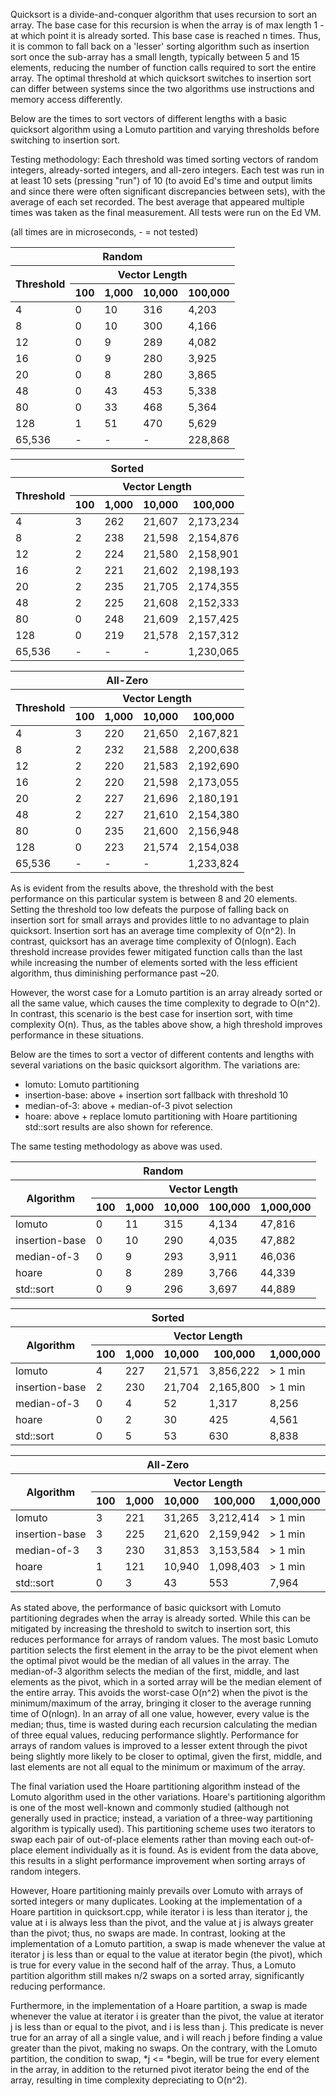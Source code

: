 Quicksort is a divide-and-conquer algorithm that uses recursion to sort an array. The base case for this recursion is when the array is of max length 1 - at which point it is already sorted. This base case is reached n times. Thus, it is common to fall back on a 'lesser' sorting algorithm such as insertion sort once the sub-array has a small length, typically between 5 and 15 elements, reducing the number of function calls required to sort the entire array. The optimal threshold at which quicksort switches to insertion sort can differ between systems since the two algorithms use instructions and memory access differently.

Below are the times to sort vectors of different lengths with a basic quicksort algorithm using a Lomuto partition and varying thresholds before switching to insertion sort. 

Testing methodology: Each threshold was timed sorting vectors of random integers, already-sorted integers, and all-zero integers. Each test was run in at least 10 sets (pressing "run") of 10 (to avoid Ed's time and output limits and since there were often significant discrepancies between sets), with the average of each set recorded. The best average that appeared multiple times was taken as the final measurement. All tests were run on the Ed VM.

(all times are in microseconds, - = not tested)

<table>
  <thead>
    <tr>
      <th colspan="6">Random</th>
    </tr>
    <tr>
      <th rowspan="2">Threshold</th>
      <th colspan="4">Vector Length</th>
    </tr>
    <tr>
      <th>100</th>
      <th>1,000</th>
      <th>10,000</th>
      <th>100,000</th>
    </tr>
  </thead>
  <tbody>
    <tr>
      <td>4</td>
      <td>0</td>
      <td>10</td>
      <td>316</td>
      <td>4,203</td>
    </tr>
    <tr>
      <td>8</td>
      <td>0</td>
      <td>10</td>
      <td>300</td>
      <td>4,166</td>
    </tr>
    <tr>
      <td>12</td>
      <td>0</td>
      <td>9</td>
      <td>289</td>
      <td>4,082</td>
    </tr>
    <tr>
      <td>16</td>
      <td>0</td>
      <td>9</td>
      <td>280</td>
      <td>3,925</td>
    </tr>
    <tr>
      <td>20</td>
      <td>0</td>
      <td>8</td>
      <td>280</td>
      <td>3,865</td>
    </tr>
    <tr>
      <td>48</td>
      <td>0</td>
      <td>43</td>
      <td>453</td>
      <td>5,338</td>
    </tr>
    <tr>
      <td>80</td>
      <td>0</td>
      <td>33</td>
      <td>468</td>
      <td>5,364</td>
    </tr>
    <tr>
      <td>128</td>
      <td>1</td>
      <td>51</td>
      <td>470</td>
      <td>5,629</td>
    </tr>
    <tr>
      <td>65,536</td>
      <td>-</td>
      <td>-</td>
      <td>-</td>
      <td>228,868</td>
    </tr>
  </tbody>
</table>

<table>
  <thead>
    <tr>
      <th colspan="6">Sorted</th>
    </tr>
    <tr>
      <th rowspan="2">Threshold</th>
      <th colspan="4">Vector Length</th>
    </tr>
    <tr>
      <th>100</th>
      <th>1,000</th>
      <th>10,000</th>
      <th>100,000</th>
    </tr>
  </thead>
  <tbody>
    <tr>
      <td>4</td>
      <td>3</td>
      <td>262</td>
      <td>21,607</td>
      <td>2,173,234</td>
    </tr>
    <tr>
      <td>8</td>
      <td>2</td>
      <td>238</td>
      <td>21,598</td>
      <td>2,154,876</td>
    </tr>
    <tr>
      <td>12</td>
      <td>2</td>
      <td>224</td>
      <td>21,580</td>
      <td>2,158,901</td>
    </tr>
    <tr>
      <td>16</td>
      <td>2</td>
      <td>221</td>
      <td>21,602</td>
      <td>2,198,193</td>
    </tr>
    <tr>
      <td>20</td>
      <td>2</td>
      <td>235</td>
      <td>21,705</td>
      <td>2,174,355</td>
    </tr>
    <tr>
      <td>48</td>
      <td>2</td>
      <td>225</td>
      <td>21,608</td>
      <td>2,152,333</td>
    </tr>
    <tr>
      <td>80</td>
      <td>0</td>
      <td>248</td>
      <td>21,609</td>
      <td>2,157,425</td>
    </tr>
    <tr>
      <td>128</td>
      <td>0</td>
      <td>219</td>
      <td>21,578</td>
      <td>2,157,312</td>
    </tr>
    <tr>
      <td>65,536</td>
      <td>-</td>
      <td>-</td>
      <td>-</td>
      <td>1,230,065</td>
    </tr>
  </tbody>
</table>

<table>
  <thead>
    <tr>
      <th colspan="6">All-Zero</th>
    </tr>
    <tr>
      <th rowspan="2">Threshold</th>
      <th colspan="4">Vector Length</th>
    </tr>
    <tr>
      <th>100</th>
      <th>1,000</th>
      <th>10,000</th>
      <th>100,000</th>
    </tr>
  </thead>
  <tbody>
    <tr>
      <td>4</td>
      <td>3</td>
      <td>220</td>
      <td>21,650</td>
      <td>2,167,821</td>
    </tr>
    <tr>
      <td>8</td>
      <td>2</td>
      <td>232</td>
      <td>21,588</td>
      <td>2,200,638</td>
    </tr>
    <tr>
      <td>12</td>
      <td>2</td>
      <td>220</td>
      <td>21,583</td>
      <td>2,192,690</td>
    </tr>
    <tr>
      <td>16</td>
      <td>2</td>
      <td>220</td>
      <td>21,598</td>
      <td>2,173,055</td>
    </tr>
    <tr>
      <td>20</td>
      <td>2</td>
      <td>227</td>
      <td>21,696</td>
      <td>2,180,191</td>
    </tr>
    <tr>
      <td>48</td>
      <td>2</td>
      <td>227</td>
      <td>21,610</td>
      <td>2,154,380</td>
    </tr>
    <tr>
      <td>80</td>
      <td>0</td>
      <td>235</td>
      <td>21,600</td>
      <td>2,156,948</td>
    </tr>
    <tr>
      <td>128</td>
      <td>0</td>
      <td>223</td>
      <td>21,574</td>
      <td>2,154,038</td>
    </tr>
    <tr>
      <td>65,536</td>
      <td>-</td>
      <td>-</td>
      <td>-</td>
      <td>1,233,824</td>
    </tr>
  </tbody>
</table>

As is evident from the results above, the threshold with the best performance on this particular system is between 8 and 20 elements. Setting the threshold too low defeats the purpose of falling back on insertion sort for small arrays and provides little to no advantage to plain quicksort. Insertion sort has an average time complexity of O(n^2). In contrast, quicksort has an average time complexity of O(nlogn). Each threshold increase provides fewer mitigated function calls than the last while increasing the number of elements sorted with the less efficient algorithm, thus diminishing performance past ~20.

However, the worst case for a Lomuto partition is an array already sorted or all the same value, which causes the time complexity to degrade to O(n^2). In contrast, this scenario is the best case for insertion sort, with time complexity O(n). Thus, as the tables above show, a high threshold improves performance in these situations.

Below are the times to sort a vector of different contents and lengths with several variations on the basic quicksort algorithm. The variations are:
- lomuto: Lomuto partitioning
- insertion-base: above + insertion sort fallback with threshold 10
- median-of-3: above + median-of-3 pivot selection
- hoare: above + replace lomuto partitioning with Hoare partitioning
std::sort results are also shown for reference.

The same testing methodology as above was used.

<table>
  <thead>
    <tr>
      <th colspan="6">Random</th>
    </tr>
    <tr>
      <th rowspan="2">Algorithm</th>
      <th colspan="5">Vector Length</th>
    </tr>
    <tr>
      <th>100</th>
      <th>1,000</th>
      <th>10,000</th>
      <th>100,000</th>
      <th>1,000,000</th>
    </tr>
  </thead>
  <tbody>
    <tr>
      <td>lomuto</td>
      <td>0</td>
      <td>11</td>
      <td>315</td>
      <td>4,134</td>
      <td>47,816</td>
    </tr>
    <tr>
      <td>insertion-base</td>
      <td>0</td>
      <td>10</td>
      <td>290</td>
      <td>4,035</td>
      <td>47,882</td>
    </tr>
    <tr>
      <td>median-of-3</td>
      <td>0</td>
      <td>9</td>
      <td>293</td>
      <td>3,911</td>
      <td>46,036</td>
    </tr>
    <tr>
      <td>hoare</td>
      <td>0</td>
      <td>8</td>
      <td>289</td>
      <td>3,766</td>
      <td>44,339</td>
    </tr>
    <tr>
      <td>std::sort</td>
      <td>0</td>
      <td>9</td>
      <td>296</td>
      <td>3,697</td>
      <td>44,889</td>
    </tr>
  </tbody>
</table>

<table>
  <thead>
    <tr>
      <th colspan="6">Sorted</th>
    </tr>
    <tr>
      <th rowspan="2">Algorithm</th>
      <th colspan="5">Vector Length</th>
    </tr>
    <tr>
      <th>100</th>
      <th>1,000</th>
      <th>10,000</th>
      <th>100,000</th>
      <th>1,000,000</th>
    </tr>
  </thead>
  <tbody>
    <tr>
      <td>lomuto</td>
      <td>4</td>
      <td>227</td>
      <td>21,571</td>
      <td>3,856,222</td>
      <td>&gt; 1 min</td>
    </tr>
    <tr>
      <td>insertion-base</td>
      <td>2</td>
      <td>230</td>
      <td>21,704</td>
      <td>2,165,800</td>
      <td>&gt; 1 min</td>
    </tr>
    <tr>
      <td>median-of-3</td>
      <td>0</td>
      <td>4</td>
      <td>52</td>
      <td>1,317</td>
      <td>8,256</td>
    </tr>
    <tr>
      <td>hoare</td>
      <td>0</td>
      <td>2</td>
      <td>30</td>
      <td>425</td>
      <td>4,561</td>
    </tr>
    <tr>
      <td>std::sort</td>
      <td>0</td>
      <td>5</td>
      <td>53</td>
      <td>630</td>
      <td>8,838</td>
    </tr>
  </tbody>
</table>

<table>
  <thead>
    <tr>
      <th colspan="6">All-Zero</th>
    </tr>
    <tr>
      <th rowspan="2">Algorithm</th>
      <th colspan="5">Vector Length</th>
    </tr>
    <tr>
      <th>100</th>
      <th>1,000</th>
      <th>10,000</th>
      <th>100,000</th>
      <th>1,000,000</th>
    </tr>
  </thead>
  <tbody>
    <tr>
      <td>lomuto</td>
      <td>3</td>
      <td>221</td>
      <td>31,265</td>
      <td>3,212,414</td>
      <td>&gt; 1 min</td>
    </tr>
    <tr>
      <td>insertion-base</td>
      <td>3</td>
      <td>225</td>
      <td>21,620</td>
      <td>2,159,942</td>
      <td>&gt; 1 min</td>
    </tr>
    <tr>
      <td>median-of-3</td>
      <td>3</td>
      <td>230</td>
      <td>31,853</td>
      <td>3,153,584</td>
      <td>&gt; 1 min</td>
    </tr>
    <tr>
      <td>hoare</td>
      <td>1</td>
      <td>121</td>
      <td>10,940</td>
      <td>1,098,403</td>
      <td>&gt; 1 min</td>
    </tr>
    <tr>
      <td>std::sort</td>
      <td>0</td>
      <td>3</td>
      <td>43</td>
      <td>553</td>
      <td>7,964</td>
    </tr>
  </tbody>
</table>

As stated above, the performance of basic quicksort with Lomuto partitioning degrades when the array is already sorted. While this can be mitigated by increasing the threshold to switch to insertion sort, this reduces performance for arrays of random values. The most basic Lomuto partition selects the first element in the array to be the pivot element when the optimal pivot would be the median of all values in the array. The median-of-3 algorithm selects the median of the first, middle, and last elements as the pivot, which in a sorted array will be the median element of the entire array. This avoids the worst-case O(n^2) when the pivot is the minimum/maximum of the array, bringing it closer to the average running time of O(nlogn). In an array of all one value, however, every value is the median; thus, time is wasted during each recursion calculating the median of three equal values, reducing performance slightly. Performance for arrays of random values is improved to a lesser extent through the pivot being slightly more likely to be closer to optimal, given the first, middle, and last elements are not all equal to the minimum or maximum of the array.

The final variation used the Hoare partitioning algorithm instead of the Lomuto algorithm used in the other variations. Hoare's partitioning algorithm is one of the most well-known and commonly studied (although not generally used in practice; instead, a variation of a three-way partitioning algorithm is typically used). This partitioning scheme uses two iterators to swap each pair of out-of-place elements rather than moving each out-of-place element individually as it is found. As is evident from the data above, this results in a slight performance improvement when sorting arrays of random integers. 

However, Hoare partitioning mainly prevails over Lomuto with arrays of sorted integers or many duplicates. Looking at the implementation of a Hoare partition in quicksort.cpp, while iterator i is less than iterator j, the value at i is always less than the pivot, and the value at j is always greater than the pivot; thus, no swaps are made. In contrast, looking at the implementation of a Lomuto partition, a swap is made whenever the value at iterator j is less than or equal to the value at iterator begin (the pivot), which is true for every value in the second half of the array. Thus, a Lomuto partition algorithm still makes n/2 swaps on a sorted array, significantly reducing performance.

Furthermore, in the implementation of a Hoare partition, a swap is made whenever the value at iterator i is greater than the pivot, the value at iterator j is less than or equal to the pivot, and i is less than j. This predicate is never true for an array of all a single value, and i will reach j before finding a value greater than the pivot, making no swaps. On the contrary, with the Lomuto partition, the condition to swap, *j <= *begin, will be true for every element in the array, in addition to the returned pivot iterator being the end of the array, resulting in time complexity depreciating to O(n^2).
